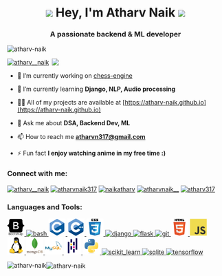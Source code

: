 
<div align="center">
<!--   <img align='center' src="https://i.imgur.com/c7GmAJf.png" width="1000" /> -->
  <h1> <img src="https://user-images.githubusercontent.com/33006597/115469137-5d2a8980-a234-11eb-84c7-2963f40c3273.gif" width="40px"> Hey, I'm Atharv Naik <img src="https://user-images.githubusercontent.com/33006597/115468619-a1695a00-a233-11eb-863b-2bffc42245a2.gif" width="40px">  
</h1>
</div>
<h3 align="center">A passionate backend & ML developer</h3>

<p align="left"> <img src="https://komarev.com/ghpvc/?username=atharv-naik&label=Profile%20views&color=0e75b6&style=flat" alt="atharv-naik" /> </p>
<img align='right' src="https://user-images.githubusercontent.com/33006597/115854348-7006af00-a42a-11eb-9b85-309cc8c849bc.gif" width="400" />

<p align="left"> <a href="https://twitter.com/atharv__naik" target="blank"><img src="https://img.shields.io/twitter/follow/atharv__naik?logo=twitter&style=for-the-badge" alt="atharv__naik" /></a> </p>

- 🔭 I’m currently working on [chess-engine](https://github.com/atharv-naik/chess-engine)

- 🌱 I’m currently learning **Django, NLP, Audio processing**

- 👨‍💻 All of my projects are available at [https://atharv-naik.github.io](https://atharv-naik.github.io)

- 💬 Ask me about **DSA, Backend Dev, ML**

- 📫 How to reach me **atharvn317@gmail.com**

- ⚡ Fun fact **I enjoy watching anime in my free time :)**

<h3 align="left">Connect with me:</h3>
<p align="left">
<a href="https://twitter.com/atharv__naik" target="blank"><img align="center" src="https://raw.githubusercontent.com/rahuldkjain/github-profile-readme-generator/master/src/images/icons/Social/twitter.svg" alt="atharv__naik" height="30" width="40" /></a>
<a href="https://linkedin.com/in/atharvnaik317" target="blank"><img align="center" src="https://raw.githubusercontent.com/rahuldkjain/github-profile-readme-generator/master/src/images/icons/Social/linked-in-alt.svg" alt="atharvnaik317" height="30" width="40" /></a>
<a href="https://kaggle.com/naikatharv" target="blank"><img align="center" src="https://raw.githubusercontent.com/rahuldkjain/github-profile-readme-generator/master/src/images/icons/Social/kaggle.svg" alt="naikatharv" height="30" width="40" /></a>
<a href="https://instagram.com/atharvnaik__" target="blank"><img align="center" src="https://raw.githubusercontent.com/rahuldkjain/github-profile-readme-generator/master/src/images/icons/Social/instagram.svg" alt="atharvnaik__" height="30" width="40" /></a>
<a href="https://www.codechef.com/users/atharv317" target="blank"><img align="center" src="https://cdn.jsdelivr.net/npm/simple-icons@3.1.0/icons/codechef.svg" alt="atharv317" height="30" width="40" /></a>
</p>

<h3 align="left">Languages and Tools:</h3>
<p align="left"> <a href="https://getbootstrap.com" target="_blank" rel="noreferrer"> <img src="https://raw.githubusercontent.com/devicons/devicon/master/icons/bootstrap/bootstrap-plain-wordmark.svg" alt="bootstrap" width="40" height="40"/> </a> <a href="https://www.gnu.org/software/bash/" target="_blank" rel="noreferrer"> <img src="https://www.vectorlogo.zone/logos/gnu_bash/gnu_bash-icon.svg" alt="bash" width="40" height="40"/> </a> <a href="https://www.cprogramming.com/" target="_blank" rel="noreferrer"> <img src="https://raw.githubusercontent.com/devicons/devicon/master/icons/c/c-original.svg" alt="c" width="40" height="40"/> </a> <a href="https://www.w3schools.com/cpp/" target="_blank" rel="noreferrer"> <img src="https://raw.githubusercontent.com/devicons/devicon/master/icons/cplusplus/cplusplus-original.svg" alt="cplusplus" width="40" height="40"/> </a> <a href="https://www.w3schools.com/css/" target="_blank" rel="noreferrer"> <img src="https://raw.githubusercontent.com/devicons/devicon/master/icons/css3/css3-original-wordmark.svg" alt="css3" width="40" height="40"/> </a> <a href="https://www.djangoproject.com/" target="_blank" rel="noreferrer"> <img src="https://cdn.worldvectorlogo.com/logos/django.svg" alt="django" width="40" height="40"/> </a> <a href="https://flask.palletsprojects.com/" target="_blank" rel="noreferrer"> <img src="https://www.vectorlogo.zone/logos/pocoo_flask/pocoo_flask-icon.svg" alt="flask" width="40" height="40"/> </a> <a href="https://git-scm.com/" target="_blank" rel="noreferrer"> <img src="https://www.vectorlogo.zone/logos/git-scm/git-scm-icon.svg" alt="git" width="40" height="40"/> </a> <a href="https://www.w3.org/html/" target="_blank" rel="noreferrer"> <img src="https://raw.githubusercontent.com/devicons/devicon/master/icons/html5/html5-original-wordmark.svg" alt="html5" width="40" height="40"/> </a> <a href="https://developer.mozilla.org/en-US/docs/Web/JavaScript" target="_blank" rel="noreferrer"> <img src="https://raw.githubusercontent.com/devicons/devicon/master/icons/javascript/javascript-original.svg" alt="javascript" width="40" height="40"/> </a> <a href="https://www.linux.org/" target="_blank" rel="noreferrer"> <img src="https://raw.githubusercontent.com/devicons/devicon/master/icons/linux/linux-original.svg" alt="linux" width="40" height="40"/> </a> <a href="https://www.mongodb.com/" target="_blank" rel="noreferrer"> <img src="https://raw.githubusercontent.com/devicons/devicon/master/icons/mongodb/mongodb-original-wordmark.svg" alt="mongodb" width="40" height="40"/> </a> <a href="https://www.mysql.com/" target="_blank" rel="noreferrer"> <img src="https://raw.githubusercontent.com/devicons/devicon/master/icons/mysql/mysql-original-wordmark.svg" alt="mysql" width="40" height="40"/> </a> <a href="https://pandas.pydata.org/" target="_blank" rel="noreferrer"> <img src="https://raw.githubusercontent.com/devicons/devicon/2ae2a900d2f041da66e950e4d48052658d850630/icons/pandas/pandas-original.svg" alt="pandas" width="40" height="40"/> </a> <a href="https://www.python.org" target="_blank" rel="noreferrer"> <img src="https://raw.githubusercontent.com/devicons/devicon/master/icons/python/python-original.svg" alt="python" width="40" height="40"/> </a> <a href="https://scikit-learn.org/" target="_blank" rel="noreferrer"> <img src="https://upload.wikimedia.org/wikipedia/commons/0/05/Scikit_learn_logo_small.svg" alt="scikit_learn" width="40" height="40"/> </a> <a href="https://www.sqlite.org/" target="_blank" rel="noreferrer"> <img src="https://www.vectorlogo.zone/logos/sqlite/sqlite-icon.svg" alt="sqlite" width="40" height="40"/> </a> <a href="https://www.tensorflow.org" target="_blank" rel="noreferrer"> <img src="https://www.vectorlogo.zone/logos/tensorflow/tensorflow-icon.svg" alt="tensorflow" width="40" height="40"/> </a> </p>

<p><img align="left" src="https://github-readme-stats.vercel.app/api/top-langs?username=atharv-naik&show_icons=true&locale=en&layout=compact" alt="atharv-naik" /></p>

<!-- <p>&nbsp;<img align="center" src="https://github-readme-stats.vercel.app/api?username=atharv-naik&show_icons=true&locale=en" alt="atharv-naik" /></p> -->

<p><img align="center" src="https://github-readme-streak-stats.herokuapp.com/?user=atharv-naik&" alt="atharv-naik" /></p>

<!--
**atharv-naik/atharv-naik** is a ✨ _special_ ✨ repository because its `README.md` (this file) appears on your GitHub profile.

Here are some ideas to get you started:

- 🔭 I’m currently working on ...
- 🌱 I’m currently learning ...
- 👯 I’m looking to collaborate on ...
- 🤔 I’m looking for help with ...
- 💬 Ask me about ...
- 📫 How to reach me: ...
- 😄 Pronouns: ...
- ⚡ Fun fact: ...
-->
